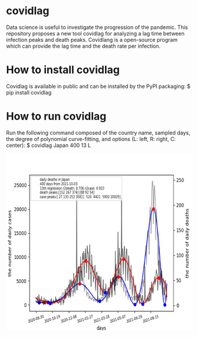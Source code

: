 # covidlag
Data science is useful to investigate the progression of the pandemic. 
This repository proposes a new tool covidlag for analyzing a lag time 
between infection peaks and death peaks. 
Covidlang is a open-source program which can provide the lag time and 
the death rate per infection.

# How to install covidlag
Covidlag is available in public and can be installed by the PyPI packaging:
$ pip install covidlag

# How to run covidlag
Run the following command composed of the country name, sampled days, the degree
of polynomial curve-fitting, and options (L: left, R: right, C: center):
$ covidlag Japan 400 13 L

<img src='Japan.png' height=480 width=640>
